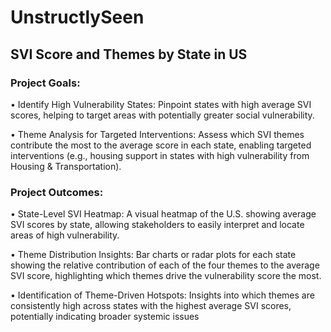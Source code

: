 # UnstructlySeen
## SVI Score and Themes by State in US
### Project Goals:
•	Identify High Vulnerability States: Pinpoint states with high average SVI scores, helping to target areas with potentially greater social vulnerability.

•	Theme Analysis for Targeted Interventions: Assess which SVI themes contribute the most to the average score in each state, enabling targeted interventions (e.g., housing support in states with high vulnerability from Housing & Transportation).

### Project Outcomes:
•	State-Level SVI Heatmap: A visual heatmap of the U.S. showing average SVI scores by state, allowing stakeholders to easily interpret and locate areas of high vulnerability.

•	Theme Distribution Insights: Bar charts or radar plots for each state showing the relative contribution of each of the four themes to the average SVI score, highlighting which themes drive the vulnerability score the most.

•	Identification of Theme-Driven Hotspots: Insights into which themes are consistently high across states with the highest average SVI scores, potentially indicating broader systemic issues
